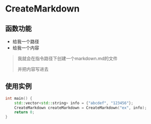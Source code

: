 # CreateMarkdown

## 函数功能

* 给我一个路径
* 给我一个内容

> 我就会在指令路径下创建一个markdown.md的文件
> 
> 并把内容写进去


## 使用实例

```cpp
int main() {
    std::vector<std::string> info = {"abcdef", "123456"};
    CreateMarkdown createMarkdown = CreateMarkdown("ex", info);
    return 0;
}
```